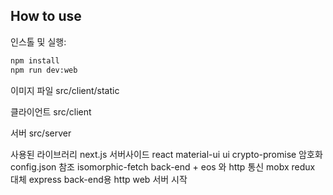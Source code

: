 ## How to use

인스톨 및 실행:

```bash
npm install
npm run dev:web
```

이미지 파일
src/client/static

클라이언트
src/client

서버
src/server

사용된 라이브러리
next.js           서버사이드 react
material-ui       ui
crypto-promise    암호화 config.json 참조
isomorphic-fetch  back-end + eos 와 http 통신
mobx              redux 대체
express           back-end용 http web 서버 시작